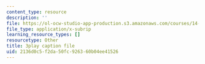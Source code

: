 ```yaml
---
content_type: resource
description: ''
file: https://ol-ocw-studio-app-production.s3.amazonaws.com/courses/14-01-principles-of-microeconomics-fall-2018/2136d0c5f2da50fc926360b04ee41526_TSYNHb6YBEE.vtt
file_type: application/x-subrip
learning_resource_types: []
resourcetype: Other
title: 3play caption file
uid: 2136d0c5-f2da-50fc-9263-60b04ee41526
---
```

